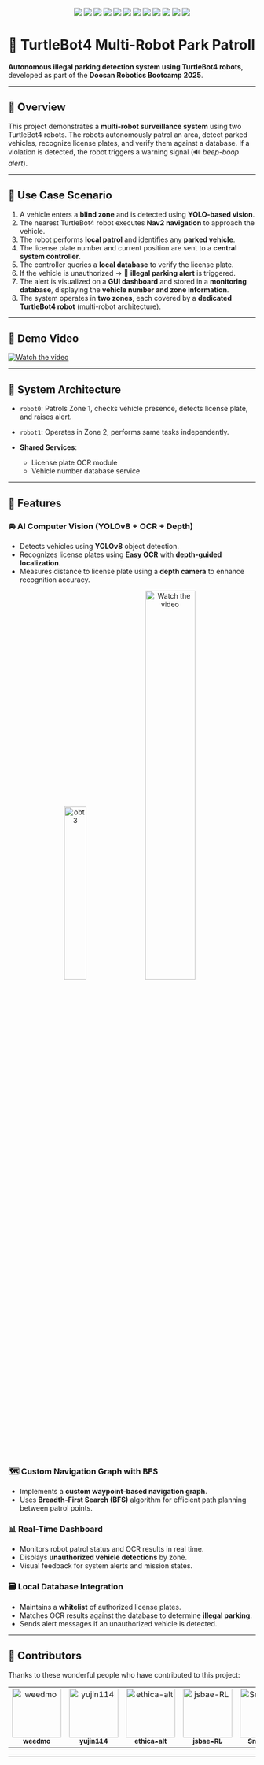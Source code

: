 <p align="center">
  <img src="https://img.shields.io/badge/ROS2-Humble-blue?logo=ros" />
  <img src="https://img.shields.io/badge/TurtleBot4-robot-brightgreen?logo=raspberrypi" />
  <img src="https://img.shields.io/badge/Python-3.10-yellow?logo=python" />
  <img src="https://img.shields.io/badge/C++-language-00599C?logo=c%2B%2B" />
  <img src="https://img.shields.io/badge/YOLOv8-CV-red?logo=opencv" />
  <img src="https://img.shields.io/badge/EasyOCR-OCR-orange?logo=openai" />
  <img src="https://img.shields.io/badge/SQLite-database-lightgrey?logo=sqlite" />
  <img src="https://img.shields.io/badge/MySQL-database-blue?logo=mysql" />
  <img src="https://img.shields.io/badge/FastAPI-backend-green?logo=fastapi" />
  <img src="https://img.shields.io/badge/Docker-container-2496ED?logo=docker" />
  <img src="https://img.shields.io/badge/Nav2-navigation-critical?logo=mapbox" />
  <img src="https://img.shields.io/badge/License-Apache%202.0-blue.svg?logo=apache" />
</p>

# 🚓 TurtleBot4 Multi-Robot Park Patroll

**Autonomous illegal parking detection system using TurtleBot4 robots**, developed as part of the **Doosan Robotics Bootcamp 2025**.

---

## 📌 Overview

This project demonstrates a **multi-robot surveillance system** using two TurtleBot4 robots. The robots autonomously patrol an area, detect parked vehicles, recognize license plates, and verify them against a database. If a violation is detected, the robot triggers a warning signal (🔊 *beep-boop alert*).

---

## 🎯 Use Case Scenario

1. A vehicle enters a **blind zone** and is detected using **YOLO-based vision**.
2. The nearest TurtleBot4 robot executes **Nav2 navigation** to approach the vehicle.
3. The robot performs **local patrol** and identifies any **parked vehicle**.
4. The license plate number and current position are sent to a **central system controller**.
5. The controller queries a **local database** to verify the license plate.
6. If the vehicle is unauthorized → 🚨 **illegal parking alert** is triggered.
7. The alert is visualized on a **GUI dashboard** and stored in a **monitoring database**, displaying the **vehicle number and zone information**.
8. The system operates in **two zones**, each covered by a **dedicated TurtleBot4 robot** (multi-robot architecture).

---

## 🎥 Demo Video

[![Watch the video](https://img.youtube.com/vi/ikRZk5629sc/0.jpg)](https://youtu.be/ikRZk5629sc)

---


## 🔁 System Architecture

* `robot0`: Patrols Zone 1, checks vehicle presence, detects license plate, and raises alert.
* `robot1`: Operates in Zone 2, performs same tasks independently.
* **Shared Services**:

  * License plate OCR module
  * Vehicle number database service

---

## 🔧 Features

### 🚘 AI Computer Vision (YOLOv8 + OCR + Depth)
- Detects vehicles using **YOLOv8** object detection.
- Recognizes license plates using **Easy OCR** with **depth-guided localization**.
- Measures distance to license plate using a **depth camera** to enhance recognition accuracy.
<p align="center">
  <img src="https://github.com/user-attachments/assets/ce79af0a-64f4-4c7b-b4be-d8aa1e960cdf" width="30%" alt="obt3"/>
  <a href="https://youtu.be/bcQ5DJo0aFE">
    <img src="https://img.youtube.com/vi/ikRZk5629sc/0.jpg" width="45%" alt="Watch the video"/>
  </a>
</p>

### 🗺️ Custom Navigation Graph with BFS
- Implements a **custom waypoint-based navigation graph**.
- Uses **Breadth-First Search (BFS)** algorithm for efficient path planning between patrol points.

### 📊 Real-Time Dashboard
- Monitors robot patrol status and OCR results in real time.
- Displays **unauthorized vehicle detections** by zone.
- Visual feedback for system alerts and mission states.

### 🗃️ Local Database Integration
- Maintains a **whitelist** of authorized license plates.
- Matches OCR results against the database to determine **illegal parking**.
- Sends alert messages if an unauthorized vehicle is detected.

---
## 👥 Contributors

Thanks to these wonderful people who have contributed to this project:

<table>
  <tr>
    <td align="center">
      <a href="https://github.com/weedmo">
        <img src="https://github.com/weedmo.png" width="100px;" alt="weedmo"/><br />
        <sub><b>weedmo</b></sub>
      </a>
    </td>
    <td align="center">
      <a href="https://github.com/yujin114">
        <img src="https://github.com/yujin114.png" width="100px;" alt="yujin114"/><br />
        <sub><b>yujin114</b></sub>
      </a>
    </td>
    <td align="center">
      <a href="https://github.com/ethica-alt">
        <img src="https://github.com/ethica-alt.png" width="100px;" alt="ethica-alt"/><br />
        <sub><b>ethica-alt</b></sub>
      </a>
    </td>
    <td align="center">
      <a href="https://github.com/jsbae-RL">
        <img src="https://github.com/weedmo.png" width="100px;" alt="jsbae-RL"/><br />
        <sub><b>jsbae-RL</b></sub>
      </a>
    </td>
    <td align="center">
      <a href="https://github.com/SmiteLims">
        <img src="https://github.com/SmiteLims.png" width="100px;" alt="SmiteLims"/><br />
        <sub><b>SmiteLims</b></sub>
      </a>
    </td>
    <td align="center">
      <a href="https://github.com/taeyoung730">
        <img src="https://github.com/taeyoung730.png" width="100px;" alt="taeyoung730"/><br />
        <sub><b>taeyoung730</b></sub>
      </a>
    </td>
    <td align="center">
      <a href="https://github.com/kimdoyub">
        <img src="https://github.com/kimdoyub.png" width="100px;" alt="kimdoyub"/><br />
        <sub><b>kimdoyub</b></sub>
      </a>
    </td>
  </tr>
</table>


---

